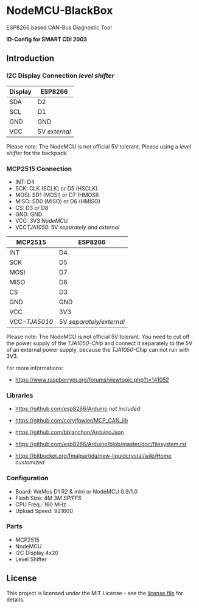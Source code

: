 # NodeMCU-BlackBox
ESP8266 based CAN-Bus Diagnostic Tool

**ID-Config for SMART CDI 2003**

## Introduction

### I2C Display Connection *level shifter*

| Display | ESP8266 |
| ------- | ------- |
| SDA     | D2      |
| SCL     | D1      |
| GND     | GND     |
| VCC     | 5V *external* |

Please note: The NodeMCU is not official 5V tolerant.
Please using a *level shifter* for the backpack.

### MCP2515 Connection

* INT: D4
* SCK: CLK (SCLK) or D5 (HSCLK)
* MOSI: SD1 (MOSI) or D7 (HMOSI)
* MISO: SD0 (MISO) or D6 (HMISO)
* CS: D3 or D8
* GND: GND
* VCC: 3V3 *NodeMCU*
* VCC*TJA1050*: 5V *separately and external*

| MCP2515 | ESP8266 |
| ------- | ------- |
| INT     | D4      |
| SCK     | D5      |
| MOSI    | D7      |
| MISO    | D6      |
| CS      | D3      |
| GND     | GND     |
| VCC     | 3V3     |
| VCC-*TJA5010* | 5V *separately/external* |

Please note: The NodeMCU is not official 5V tolerant.
You need to cut off the power supply of the *TJA1050-Chip* and
connect it separately to the 5V of an external power supply,
because the *TJA1050-Chip* can not run with 3V3.

For more informations:
* https://www.raspberrypi.org/forums/viewtopic.php?t=141052

### Libraries

* https://github.com/esp8266/Arduino *not included*

* https://github.com/coryjfowler/MCP_CAN_lib

* https://github.com/bblanchon/ArduinoJson

* https://github.com/esp8266/Arduino/blob/master/doc/filesystem.rst

* https://bitbucket.org/fmalpartida/new-liquidcrystal/wiki/Home *customized*

### Configuration

* Board: WeMos D1 R2 & mini or NodeMCU 0.9/1.0
* Flash Size: 4M *3M SPIFFS*
* CPU Freq.: 160 MHz
* Upload Speed: 921600

### Parts

* MCP2515
* NodeMCU
* I2C Display 4x20
* Level Shifter

## License

This project is licensed under the MIT License - see the [license file](LICENSE) for details.